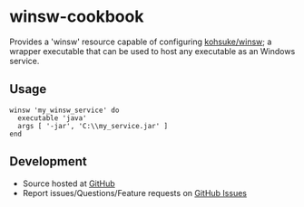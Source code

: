 # winsw-cookbook
Provides a 'winsw' resource capable of configuring [kohsuke/winsw][winsw]; a wrapper executable that can be used to host any executable as an Windows service.

## <a name="usage"></a> Usage

    winsw 'my_winsw_service' do
      executable 'java'
      args [ '-jar', 'C:\\my_service.jar' ]
    end

## <a name="development"></a> Development

* Source hosted at [GitHub][repo]
* Report issues/Questions/Feature requests on [GitHub Issues][issues]

[github1]:      https://github.com/github1
[repo]:         https://github.com/github1/winsw-cookbook
[issues]:       https://github.com/github1/winsw-cookbook/issues
[winsw]:        https://github.com/kohsuke/winsw
